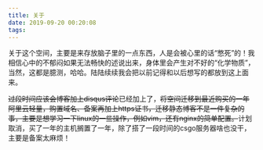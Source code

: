 ```yaml
---
title: 关于
date: 2019-09-20 00:20:08
tags:
---
```

关于这个空间，主要是来存放脑子里的一点东西，人是会被心里的话“憋死”的！我相信心中的不郁闷如果无法畅快的述说出来，身体里会产生对不好的“化学物质”，当然，这都是臆测，哈哈。陆陆续续我会把以前记得和以后想写的都放到这上面来。

~~过段时间应该会博客加上disqus评论~~已经加上了，~~将空间迁移到最近购买的一年阿里云轻量，购置域名、备案再加上https证书，迁移静态博客不是一件复杂的事，主要是想学习一下linux的一些操作，例如vim，还有nginx的简单配置。~~计划取消，买了一年的主机搁置了一年，除了搭了一段时间的csgo服务器啥也没干，主要是备案太麻烦！

